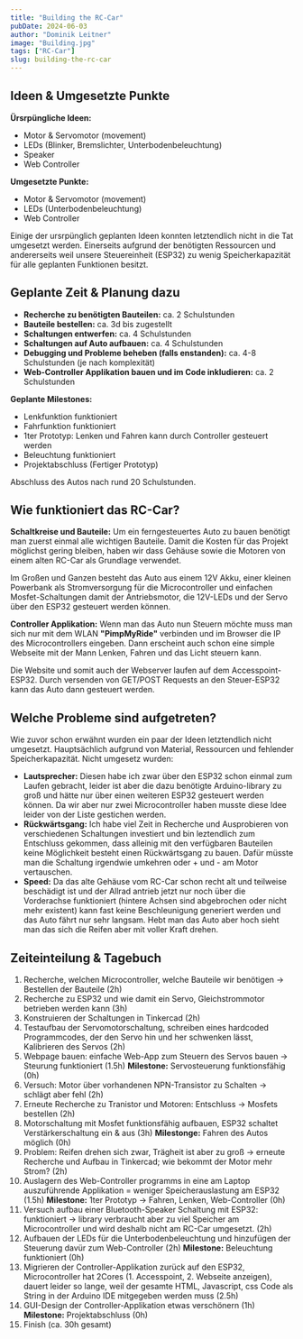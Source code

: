 ```yaml
---
title: "Building the RC-Car"
pubDate: 2024-06-03
author: "Dominik Leitner"
image: "Building.jpg"
tags: ["RC-Car"]
slug: building-the-rc-car
---
```


## Ideen & Umgesetzte Punkte

**Ürsrpüngliche Ideen:**

- Motor & Servomotor (movement)
- LEDs (Blinker, Bremslichter, Unterbodenbeleuchtung)
- Speaker
- Web Controller

**Umgesetzte Punkte:**

- Motor & Servomotor (movement)
- LEDs (Unterbodenbeleuchtung)
- Web Controller

Einige der ursrpünglich geplanten Ideen konnten letztendlich nicht in die Tat umgesetzt werden. Einerseits aufgrund der benötigten Ressourcen und andererseits weil unsere Steuereinheit (ESP32) zu wenig Speicherkapazität für alle geplanten Funktionen besitzt.

## Geplante Zeit & Planung dazu

- **Recherche zu benötigten Bauteilen:** ca. 2 Schulstunden
- **Bauteile bestellen:** ca. 3d bis zugestellt
- **Schaltungen entwerfen:** ca. 4 Schulstunden
- **Schaltungen auf Auto aufbauen:** ca. 4 Schulstunden
- **Debugging und Probleme beheben (falls enstanden):** ca. 4-8 Schulstunden (je nach komplexität)
- **Web-Controller Applikation bauen und im Code inkludieren:** ca. 2 Schulstunden

**Geplante Milestones:**

- Lenkfunktion funktioniert
- Fahrfunktion funktioniert
- 1ter Prototyp: Lenken und Fahren kann durch Controller gesteuert werden
- Beleuchtung funktioniert
- Projektabschluss (Fertiger Prototyp)

Abschluss des Autos nach rund 20 Schulstunden.

## Wie funktioniert das RC-Car?

**Schaltkreise und Bauteile:**
Um ein ferngesteuertes Auto zu bauen benötigt man zuerst einmal alle wichtigen Bauteile. Damit die Kosten für das Projekt möglichst gering bleiben, haben wir dass Gehäuse sowie die Motoren von einem alten RC-Car als Grundlage verwendet.

Im Großen und Ganzen besteht das Auto aus einem 12V Akku, einer kleinen Powerbank als Stromversorgung für die Microcontroller und einfachen Mosfet-Schaltungen damit der Antriebsmotor, die 12V-LEDs und der Servo über den ESP32 gesteuert werden können.

**Controller Applikation:**
Wenn man das Auto nun Steuern möchte muss man sich nur mit dem WLAN **"PimpMyRide"** verbinden und im Browser die IP des Microcontrollers eingeben. Dann erscheint auch schon eine simple Webseite mit der Mann Lenken, Fahren und das Licht steuern kann.

Die Website und somit auch der Webserver laufen auf dem Accesspoint-ESP32. Durch versenden von GET/POST Requests an den Steuer-ESP32 kann das Auto dann gesteuert werden.

## Welche Probleme sind aufgetreten?

Wie zuvor schon erwähnt wurden ein paar der Ideen letztendlich nicht umgesetzt. Hauptsächlich aufgrund von Material, Ressourcen und fehlender Speicherkapazität. Nicht umgesetz wurden:

- **Lautsprecher:**
  Diesen habe ich zwar über den ESP32 schon einmal zum Laufen gebracht, leider ist aber die dazu benötigte Arduino-library zu groß und hätte nur über einen weiteren ESP32 gesteuert werden können. Da wir aber nur zwei Microcontroller haben musste diese Idee leider von der Liste gestichen werden.
- **Rückwärtsgang:**
  Ich habe viel Zeit in Recherche und Ausprobieren von verschiedenen Schaltungen investiert und bin leztendlich zum Entschluss gekommen, dass alleinig mit den verfügbaren Bauteilen keine Möglichkeit besteht einen Rückwärtsgang zu bauen. Dafür müsste man die Schaltung irgendwie umkehren oder + und - am Motor vertauschen.
- **Speed:**
  Da das alte Gehäuse vom RC-Car schon recht alt und teilweise beschädigt ist und der Allrad antrieb jetzt nur noch über die Vorderachse funktioniert (hintere Achsen sind abgebrochen oder nicht mehr existent) kann fast keine Beschleunigung generiert werden und das Auto fährt nur sehr langsam. Hebt man das Auto aber hoch sieht man das sich die Reifen aber mit voller Kraft drehen.

## Zeiteinteilung & Tagebuch

1. Recherche, welchen Microcontroller, welche Bauteile wir benötigen -> Bestellen der Bauteile (2h)
2. Recherche zu ESP32 und wie damit ein Servo, Gleichstrommotor betrieben werden kann (3h)
3. Konstruieren der Schaltungen in Tinkercad (2h)
4. Testaufbau der Servomotorschaltung, schreiben eines hardcoded Programmcodes, der den Servo hin und her schwenken lässt, Kalibrieren des Servos (2h)
5. Webpage bauen: einfache Web-App zum Steuern des Servos bauen -> Steurung funktioniert (1.5h)
   **Milestone:** Servosteuerung funktionsfähig (0h)
6. Versuch: Motor über vorhandenen NPN-Transistor zu Schalten -> schlägt aber fehl (2h)
7. Erneute Recherche zu Tranistor und Motoren: Entschluss -> Mosfets bestellen (2h)
8. Motorschaltung mit Mosfet funktionsfähig aufbauen, ESP32 schaltet Verstärkerschaltung ein & aus (3h)
   **Milestonge:** Fahren des Autos möglich (0h)
9. Problem: Reifen drehen sich zwar, Trägheit ist aber zu groß -> erneute Recherche und Aufbau in Tinkercad; wie bekommt der Motor mehr Strom? (2h)
10. Auslagern des Web-Controller programms in eine am Laptop auszuführende Applikation = weniger Speicherauslastung am ESP32 (1.5h)
    **Milestone:** 1ter Prototyp -> Fahren, Lenken, Web-Controller (0h)
11. Versuch aufbau einer Bluetooth-Speaker Schaltung mit ESP32: funktioniert -> library verbraucht aber zu viel Speicher am Microcontroller und wird deshalb nicht am RC-Car umgesetzt. (2h)
12. Aufbauen der LEDs für die Unterbodenbeleuchtung und hinzufügen der Steuerung davür zum Web-Controller (2h)
    **Milestone:** Beleuchtung funktioniert (0h)
13. Migrieren der Controller-Applikation zurück auf den ESP32, Microcontroller hat 2Cores (1. Accesspoint, 2. Webseite anzeigen), dauert leider so lange, weil der gesamte HTML, Javascript, css Code als String in der Arduino IDE mitgegeben werden muss (2.5h)
14. GUI-Design der Controller-Applikation etwas verschönern (1h)
    **Milestone:** Projektabschluss (0h)
15. Finish (ca. 30h gesamt)
